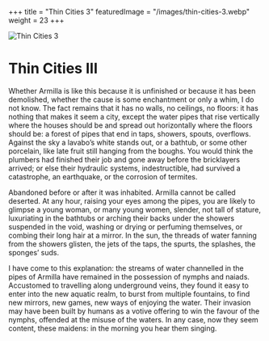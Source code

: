 +++
title = "Thin Cities 3"
featuredImage = "/images/thin-cities-3.webp"
weight = 23
+++

![Thin Cities 3](/images/thin-cities-3.webp)

# Thin Cities III

Whether Armilla is like this because it is unfinished or because it has been demolished, whether the cause is some enchantment or only a whim, I do not know. The fact remains that it has no walls, no ceilings, no floors: it has nothing that makes it seem a city, except the water pipes that rise vertically where the houses should be and spread out horizontally where the floors should be: a forest of pipes that end in taps, showers, spouts, overflows. Against the sky a lavabo’s white stands out, or a bathtub, or some other porcelain, like late fruit still hanging from the boughs. You would think the plumbers had finished their job and gone away before the bricklayers arrived; or else their hydraulic systems, indestructible, had survived a catastrophe, an earthquake, or the corrosion of termites.

Abandoned before or after it was inhabited. Armilla cannot be called deserted. At any hour, raising your eyes among the pipes, you are likely to glimpse a young woman, or many young women, slender, not tall of stature, luxuriating in the bathtubs or arching their backs under the showers suspended in the void, washing or drying or perfuming themselves, or combing their long hair at a mirror. In the sun, the threads of water fanning from the showers glisten, the jets of the taps, the spurts, the splashes, the sponges’ suds.

I have come to this explanation: the streams of water channelled in the pipes of Armilla have remained in the possession of nymphs and naiads. Accustomed to travelling along underground veins, they found it easy to enter into the new aquatic realm, to burst from multiple fountains, to find new mirrors, new games, new ways of enjoying the water. Their invasion may have been built by humans as a votive offering to win the favour of the nymphs, offended at the misuse of the waters. In any case, now they seem content, these maidens: in the morning you hear them singing.